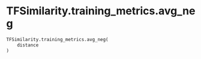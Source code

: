 # TFSimilarity.training_metrics.avg_neg







```python
TFSimilarity.training_metrics.avg_neg(
    distance
)
```



<!-- Placeholder for "Used in" -->
